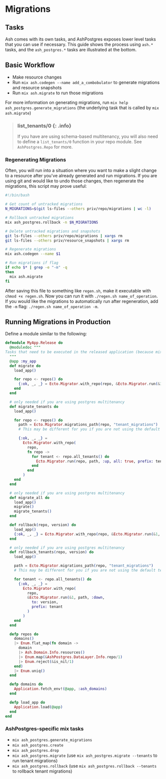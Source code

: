 # Migrations

## Tasks

Ash comes with its own tasks, and AshPostgres exposes lower level tasks that you can use if necessary. This guide shows the process using `ash.*` tasks, and the `ash_postgres.*` tasks are illustrated at the bottom.

## Basic Workflow

- Make resource changes
- Run `mix ash.codegen --name add_a_combobulator` to generate migrations and resource snapshots
- Run `mix ash.migrate` to run those migrations

For more information on generating migrations, run `mix help ash_postgres.generate_migrations` (the underlying task that is called by `mix ash.migrate`)

> ### list_tenants/0 {: .info}
>
> If you have are using schema-based multitenancy, you will also need to define a `list_tenants/0` function in your repo module. See `AshPostgres.Repo` for more.

### Regenerating Migrations

Often, you will run into a situation where you want to make a slight change to a resource after you've already generated and run migrations. If you are using git and would like to undo those changes, then regenerate the migrations, this script may prove useful:

```bash
#!/bin/bash

# Get count of untracked migrations
N_MIGRATIONS=$(git ls-files --others priv/repo/migrations | wc -l)

# Rollback untracked migrations
mix ash_postgres.rollback -n $N_MIGRATIONS

# Delete untracked migrations and snapshots
git ls-files --others priv/repo/migrations | xargs rm
git ls-files --others priv/resource_snapshots | xargs rm

# Regenerate migrations
mix ash.codegen --name $1

# Run migrations if flag
if echo $* | grep -e "-m" -q
then
  mix ash.migrate
fi
```

After saving this file to something like `regen.sh`, make it executable with `chmod +x regen.sh`. Now you can run it with `./regen.sh name_of_operation`. If you would like the migrations to automatically run after regeneration, add the `-m` flag: `./regen.sh name_of_operation -m`.

## Running Migrations in Production

Define a module similar to the following:

```elixir
defmodule MyApp.Release do
  @moduledoc """
Tasks that need to be executed in the released application (because mix is not present in releases).
  """
  @app :my_app
  def migrate do
    load_app()

    for repo <- repos() do
      {:ok, _, _} = Ecto.Migrator.with_repo(repo, &Ecto.Migrator.run(&1, :up, all: true))
    end
  end

  # only needed if you are using postgres multitenancy
  def migrate_tenants do
    load_app()

    for repo <- repos() do
      path = Ecto.Migrator.migrations_path(repo, "tenant_migrations")
      # This may be different for you if you are not using the default tenant migrations

      {:ok, _, _} =
        Ecto.Migrator.with_repo(
          repo,
          fn repo ->
            for tenant <- repo.all_tenants() do
              Ecto.Migrator.run(repo, path, :up, all: true, prefix: tenant)
            end
          end
        )
    end
  end

  # only needed if you are using postgres multitenancy
  def migrate_all do
    load_app()
    migrate()
    migrate_tenants()
  end

  def rollback(repo, version) do
    load_app()
    {:ok, _, _} = Ecto.Migrator.with_repo(repo, &Ecto.Migrator.run(&1, :down, to: version))
  end

  # only needed if you are using postgres multitenancy
  def rollback_tenants(repo, version) do
    load_app()

    path = Ecto.Migrator.migrations_path(repo, "tenant_migrations")
    # This may be different for you if you are not using the default tenant migrations

    for tenant <- repo.all_tenants() do
      {:ok, _, _} =
        Ecto.Migrator.with_repo(
          repo,
          &Ecto.Migrator.run(&1, path, :down,
            to: version,
            prefix: tenant
          )
        )
    end
  end

  defp repos do
    domains()
    |> Enum.flat_map(fn domain ->
      domain
      |> Ash.Domain.Info.resources()
      |> Enum.map(&AshPostgres.DataLayer.Info.repo/1)
      |> Enum.reject(&is_nil/1)
    end)
    |> Enum.uniq()
  end

  defp domains do
    Application.fetch_env!(@app, :ash_domains)
  end

  defp load_app do
    Application.load(@app)
  end
end
```

### AshPostgres-specific mix tasks

- `mix ash_postgres.generate_migrations`
- `mix ash_postgres.create`
- `mix ash_postgres.drop`
- `mix ash_postgres.migrate` (use `mix ash_postgres.migrate --tenants` to run tenant migrations)
- `mix ash_postgres.rollback` (use `mix ash_postgres.rollback --tenants` to rollback tenant migrations)
